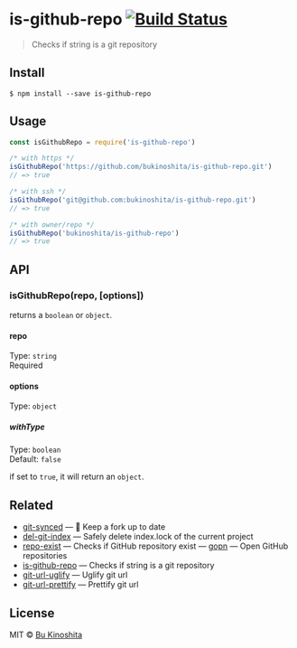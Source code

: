 # is-github-repo [![Build Status](https://travis-ci.org/bukinoshita/is-github-repo.svg?branch=master)](https://travis-ci.org/bukinoshita/is-github-repo)

> Checks if string is a git repository


## Install

```
$ npm install --save is-github-repo
```


## Usage

```js
const isGithubRepo = require('is-github-repo')

/* with https */
isGithubRepo('https://github.com/bukinoshita/is-github-repo.git')
// => true

/* with ssh */
isGithubRepo('git@github.com:bukinoshita/is-github-repo.git')
// => true

/* with owner/repo */
isGithubRepo('bukinoshita/is-github-repo')
// => true
```


## API

### isGithubRepo(repo, [options])

returns a `boolean` or `object`.

#### repo

Type: `string`<br/>
Required

#### options

Type: `object`

##### withType

Type: `boolean`<br/>
Default: `false`

if set to `true`, it will return an `object`.


## Related

- [git-synced](https://github.com/bukinoshita/git-synced) — 🎐 Keep a fork up to date
- [del-git-index](https://github.com/bukinoshita/del-git-index) — Safely delete index.lock of the current project
- [repo-exist](https://github.com/bukinoshita/repo-exist) — Checks if GitHub repository exist
— [gopn](https://github.com/bukinoshita/gopn) — Open GitHub repositories
- [is-github-repo](https://github.com/bukinoshita/is-github-repo) — Checks if string is a git repository
- [git-url-uglify](https://github.com/bukinoshita/git-url-uglify) — Uglify git url
- [git-url-prettify](https://github.com/bukinoshita/git-url-prettify) — Prettify git url


## License

MIT © [Bu Kinoshita](https://bukinoshita.io)
